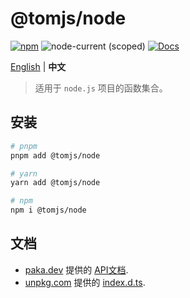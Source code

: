 # @tomjs/node

[![npm](https://img.shields.io/npm/v/@tomjs/node)](https://www.npmjs.com/package/@tomjs/node) ![node-current (scoped)](https://img.shields.io/node/v/@tomjs/node) [![Docs](https://www.paka.dev/badges/v0/cute.svg)](https://www.paka.dev/npm/@tomjs/node)

[English](./README.md) | **中文**

> 适用于 `node.js` 项目的函数集合。

## 安装

```bash
# pnpm
pnpm add @tomjs/node

# yarn
yarn add @tomjs/node

# npm
npm i @tomjs/node
```

## 文档

- [paka.dev](https://paka.dev) 提供的 [API文档](https://paka.dev/npm/@tomjs/node).
- [unpkg.com](https://www.unpkg.com/) 提供的 [index.d.ts](https://www.unpkg.com/browse/@tomjs/node/dist/index.d.ts).
